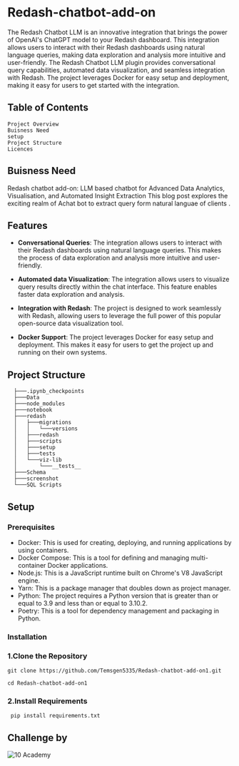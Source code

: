 # Redash-chatbot-add-on
The Redash Chatbot LLM is an innovative integration that brings the power of OpenAI's ChatGPT model to your Redash dashboard. This integration allows users to interact with their Redash dashboards using natural language queries, making data exploration and analysis more intuitive and user-friendly. The Redash Chatbot LLM plugin provides conversational query capabilities, automated data visualization, and seamless integration with Redash. The project leverages Docker for easy setup and deployment, making it easy for users to get started with the integration.

## Table of Contents
    Project Overview
    Buisness Need
    setup
	Project Structure
	Licences
## Buisness Need
Redash chatbot add-on: LLM based chatbot for Advanced Data Analytics, Visualisation, and Automated Insight Extraction This blog post explores the exciting realm of Achat bot to extract query form natural languae of clients .

## Features

- **Conversational Queries**: The integration allows users to interact with their Redash dashboards using natural language queries. This makes the process of data exploration and analysis more intuitive and user-friendly.

- **Automated data Visualization**: The integration allows users to visualize query results directly within the chat interface. This feature enables faster data exploration and analysis.

- **Integration with Redash**: The project is designed to work seamlessly with Redash, allowing users to leverage the full power of this popular open-source data visualization tool.

- **Docker Support**: The project leverages Docker for easy setup and deployment. This makes it easy for users to get the project up and running on their own systems.

##  Project Structure	 
               
	  ├───.ipynb_checkpoints
	  ├───Data
	  ├───node_modules
	  ├───notebook
	  ├───redash
	  │   ├───migrations
	  │   │   └───versions
	  │   ├───redash
	  │   ├───scripts
	  │   ├───setup
	  │   ├───tests
	  │   └───viz-lib
	  │       └───__tests__
	  ├───Schema
	  ├───screenshot
	  └───SQL Scripts

## Setup
 ### Prerequisites
  - Docker: This is used for creating, deploying, and running applications by using containers.
  - Docker Compose: This is a tool for defining and managing multi-container Docker applications.
  - Node.js: This is a JavaScript runtime built on Chrome's V8 JavaScript engine.
  - Yarn: This is a package manager that doubles down as project manager.
  - Python: The project requires a Python version that is greater than or equal to 3.9 and less than or equal to 3.10.2.
  - Poetry: This is a tool for dependency management and packaging in Python.

 ### Installation
  ### 1.Clone the Repository
  
    git clone https://github.com/Temsgen5335/Redash-chatbot-add-on1.git
    
    cd Redash-chatbot-add-on1
   
  ### 2.Install Requirements
     pip install requirements.txt


## Challenge by

![10 Academy](https://static.wixstatic.com/media/081e5b_5553803fdeec4cbb817ed4e85e1899b2~mv2.png/v1/fill/w_246,h_106,al_c,q_85,usm_0.66_1.00_0.01,enc_auto/10%20Academy%20FA-02%20-%20transparent%20background%20-%20cropped.png)
